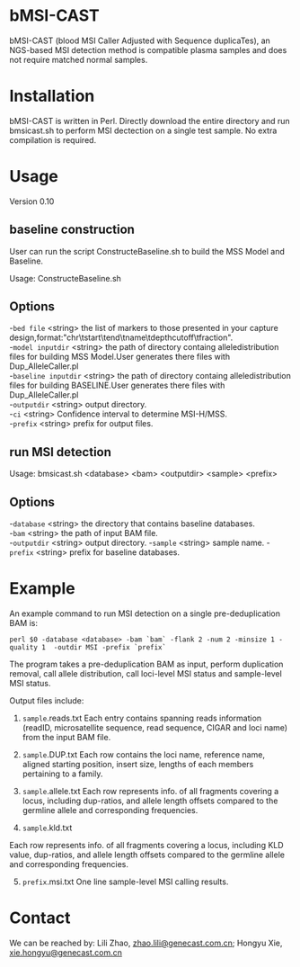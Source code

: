 # bMSI-CAST

bMSI-CAST (blood MSI Caller Adjusted with Sequence duplicaTes), an NGS-based  MSI detection method is compatible plasma samples and does not require matched normal samples.

# Installation
bMSI-CAST is written in Perl. Directly download the entire directory and run bmsicast.sh to perform MSI dectection on a single test sample. No extra compilation is required.

# Usage

Version 0.10
## baseline construction

User can run the script ConstructeBaseline.sh to build the MSS Model and Baseline.

Usage: ConstructeBaseline.sh <bed file> <model inputdir> <baseline inputdir> <outputdir> <ci> <prefix>

## Options
-`bed file` \<string\> the list of markers to those presented in your capture design,format:"chr\tstart\tend\tname\tdepthcutoff\tfraction".\
-`model inputdir` \<string\> the path of directory containg alleledistribution files for building MSS Model.User generates there files with Dup_AlleleCaller.pl \
-`baseline inputdir` \<string\> the path of directory containg alleledistribution files for building BASELINE.User generates there files with Dup_AlleleCaller.pl \
-`outputdir` \<string\> output directory. \
-`ci` \<string\>  Confidence interval to determine MSI-H/MSS.\
-`prefix` \<string\> prefix for output files.


## run MSI detection

Usage: bmsicast.sh \<database\> \<bam\>  \<outputdir\> \<sample\> \<prefix\>

## Options
-`database` \<string\> the directory that contains baseline databases.  
-`bam` \<string\> the path of input BAM file.  
-`outputdir` \<string\> output directory.
-`sample` \<string\> sample name.
-`prefix` \<string\> prefix for baseline databases.  
 
# Example
An example command to run MSI detection on a single pre-deduplication BAM is:
```
perl $0 -database <database> -bam `bam` -flank 2 -num 2 -minsize 1 -quality 1  -outdir MSI -prefix `prefix`
```
The program takes a pre-deduplication BAM as input, perform duplication removal, call allele distribution, call loci-level MSI status and sample-level MSI status.

Output files include:
1. `sample`.reads.txt
Each entry contains spanning reads information (readID, microsatellite sequence, read sequence, CIGAR and loci name) from the input BAM file.
 
2. `sample`.DUP.txt
Each row contains the loci name, reference name, aligned starting position, insert size, lengths of each members pertaining to a family.

3. `sample`.allele.txt
Each row represents info. of all fragments covering a locus, including dup-ratios, and allele length offsets compared to the germline allele and corresponding frequencies.

4. `sample`.kld.txt

Each row represents info. of all fragments covering a locus, including KLD value, dup-ratios, and allele length offsets compared to the germline allele and corresponding frequencies.

5. `prefix`.msi.txt
One line sample-level MSI calling results.


# Contact
We can be reached by: Lili Zhao, zhao.lili@genecast.com.cn; Hongyu Xie, xie.hongyu@genecast.com.cn
